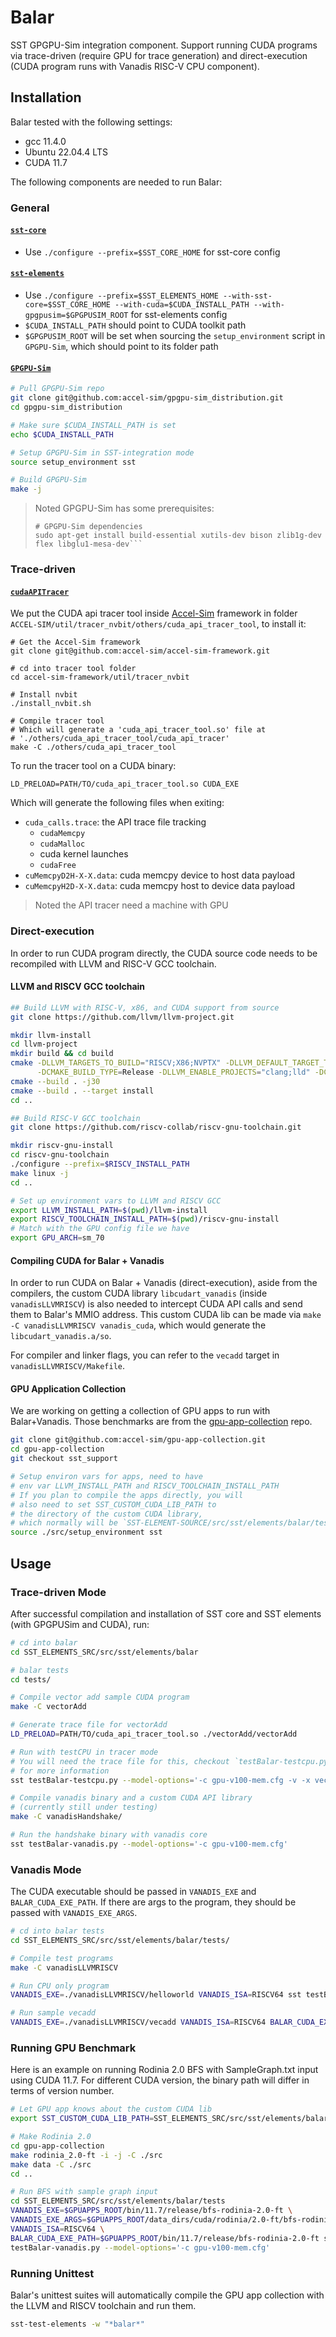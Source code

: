 # Balar

SST GPGPU-Sim integration component.
Support running CUDA programs via trace-driven (require GPU for trace generation) and direct-execution (CUDA program runs with Vanadis RISC-V CPU component).

## Installation

Balar tested with the following settings:

- gcc 11.4.0
- Ubuntu 22.04.4 LTS
- CUDA 11.7

The following components are needed to run Balar:

### General

#### [`sst-core`](https://github.com/sstsimulator/sst-core)

- Use `./configure --prefix=$SST_CORE_HOME` for sst-core config

#### [`sst-elements`](https://github.com/sstsimulator/sst-elements)

- Use `./configure --prefix=$SST_ELEMENTS_HOME --with-sst-core=$SST_CORE_HOME --with-cuda=$CUDA_INSTALL_PATH --with-gpgpusim=$GPGPUSIM_ROOT` for sst-elements config
- `$CUDA_INSTALL_PATH` should point to CUDA toolkit path
- `$GPGPUSIM_ROOT` will be set when sourcing the `setup_environment` script in `GPGPU-Sim`, which should point to its folder path

#### [`GPGPU-Sim`](https://github.com/accel-sim/gpgpu-sim_distribution)

```sh
# Pull GPGPU-Sim repo
git clone git@github.com:accel-sim/gpgpu-sim_distribution.git
cd gpgpu-sim_distribution

# Make sure $CUDA_INSTALL_PATH is set
echo $CUDA_INSTALL_PATH

# Setup GPGPU-Sim in SST-integration mode
source setup_environment sst

# Build GPGPU-Sim
make -j
```

> Noted GPGPU-Sim has some prerequisites:
> ```shell
> # GPGPU-Sim dependencies
> sudo apt-get install build-essential xutils-dev bison zlib1g-dev flex libglu1-mesa-dev```

### Trace-driven

#### [`cudaAPITracer`](https://github.com/accel-sim/accel-sim-framework)

We put the CUDA api tracer tool inside [Accel-Sim](https://github.com/accel-sim/accel-sim-framework) framework in folder `ACCEL-SIM/util/tracer_nvbit/others/cuda_api_tracer_tool`, to install it:

```shell
# Get the Accel-Sim framework
git clone git@github.com:accel-sim/accel-sim-framework.git

# cd into tracer tool folder
cd accel-sim-framework/util/tracer_nvbit

# Install nvbit
./install_nvbit.sh

# Compile tracer tool
# Which will generate a 'cuda_api_tracer_tool.so' file at
# './others/cuda_api_tracer_tool/cuda_api_tracer'
make -C ./others/cuda_api_tracer_tool
```

To run the tracer tool on a CUDA binary:
```shell
LD_PRELOAD=PATH/TO/cuda_api_tracer_tool.so CUDA_EXE
```

Which will generate the following files when exiting:

- `cuda_calls.trace`: the API trace file tracking
    - `cudaMemcpy`
    - `cudaMalloc`
    - cuda kernel launches
    - `cudaFree`
- `cuMemcpyD2H-X-X.data`: cuda memcpy device to host data payload
- `cuMemcpyH2D-X-X.data`: cuda memcpy host to device data payload

> Noted the API tracer need a machine with GPU

### Direct-execution

In order to run CUDA program directly, the CUDA source code needs to be recompiled with LLVM and RISC-V GCC toolchain.

#### LLVM and RISCV GCC toolchain

```bash
## Build LLVM with RISC-V, x86, and CUDA support from source
git clone https://github.com/llvm/llvm-project.git

mkdir llvm-install
cd llvm-project
mkdir build && cd build
cmake -DLLVM_TARGETS_TO_BUILD="RISCV;X86;NVPTX" -DLLVM_DEFAULT_TARGET_TRIPLE=riscv64-unknown-linux-gnu \
      -DCMAKE_BUILD_TYPE=Release -DLLVM_ENABLE_PROJECTS="clang;lld" -DCMAKE_INSTALL_PREFIX=$LLVM_INSTALL_PATH ../llvm
cmake --build . -j30
cmake --build . --target install
cd ..

## Build RISC-V GCC toolchain
git clone https://github.com/riscv-collab/riscv-gnu-toolchain.git

mkdir riscv-gnu-install
cd riscv-gnu-toolchain
./configure --prefix=$RISCV_INSTALL_PATH
make linux -j
cd ..

# Set up environment vars to LLVM and RISCV GCC
export LLVM_INSTALL_PATH=$(pwd)/llvm-install
export RISCV_TOOLCHAIN_INSTALL_PATH=$(pwd)/riscv-gnu-install
# Match with the GPU config file we have
export GPU_ARCH=sm_70
```

#### Compiling CUDA for Balar + Vanadis

In order to run CUDA on Balar + Vanadis (direct-execution), aside from the compilers, the custom CUDA library `libcudart_vanadis` (inside `vanadisLLVMRISCV`) is also needed to intercept CUDA API calls and send them to Balar's MMIO address. This custom CUDA lib can be made via `make -C vanadisLLVMRISCV vanadis_cuda`, which would generate the `libcudart_vanadis.a/so`.

For compiler and linker flags, you can refer to the `vecadd` target in `vanadisLLVMRISCV/Makefile`.

#### GPU Application Collection

We are working on getting a collection of GPU apps to run with Balar+Vanadis. Those benchmarks are from the [gpu-app-collection](https://github.com/accel-sim/gpu-app-collection) repo.

```bash
git clone git@github.com:accel-sim/gpu-app-collection.git
cd gpu-app-collection
git checkout sst_support

# Setup environ vars for apps, need to have
# env var LLVM_INSTALL_PATH and RISCV_TOOLCHAIN_INSTALL_PATH
# If you plan to compile the apps directly, you will
# also need to set SST_CUSTOM_CUDA_LIB_PATH to
# the directory of the custom CUDA library,
# which normally will be `SST-ELEMENT-SOURCE/src/sst/elements/balar/tests/vanadisLLVMRISCV`
source ./src/setup_environment sst
```

## Usage

### Trace-driven Mode

After successful compilation and installation of SST core and SST elements (with GPGPUSim and CUDA), run:

```bash
# cd into balar
cd SST_ELEMENTS_SRC/src/sst/elements/balar

# balar tests
cd tests/

# Compile vector add sample CUDA program
make -C vectorAdd

# Generate trace file for vectorAdd
LD_PRELOAD=PATH/TO/cuda_api_tracer_tool.so ./vectorAdd/vectorAdd

# Run with testCPU in tracer mode
# You will need the trace file for this, checkout `testBalar-testcpu.py` header
# for more information
sst testBalar-testcpu.py --model-options='-c gpu-v100-mem.cfg -v -x vectorAdd/vectorAdd -t cuda_calls.trace'

# Compile vanadis binary and a custom CUDA API library
# (currently still under testing)
make -C vanadisHandshake/

# Run the handshake binary with vanadis core
sst testBalar-vanadis.py --model-options='-c gpu-v100-mem.cfg'
```

### Vanadis Mode

The CUDA executable should be passed in `VANADIS_EXE` and `BALAR_CUDA_EXE_PATH`. If there are args to the program, they should be passed with `VANADIS_EXE_ARGS`.

```bash
# cd into balar tests
cd SST_ELEMENTS_SRC/src/sst/elements/balar/tests/

# Compile test programs
make -C vanadisLLVMRISCV

# Run CPU only program
VANADIS_EXE=./vanadisLLVMRISCV/helloworld VANADIS_ISA=RISCV64 sst testBalar-vanadis.py --model-options='-c gpu-v100-mem.cfg'

# Run sample vecadd
VANADIS_EXE=./vanadisLLVMRISCV/vecadd VANADIS_ISA=RISCV64 BALAR_CUDA_EXE_PATH=./vanadisLLVMRISCV/vecadd sst testBalar-vanadis.py --model-options='-c gpu-v100-mem.cfg'
```

### Running GPU Benchmark

Here is an example on running Rodinia 2.0 BFS with SampleGraph.txt input using CUDA 11.7. For different CUDA version, the binary path will differ in terms of version number.

```bash
# Let GPU app knows about the custom CUDA lib
export SST_CUSTOM_CUDA_LIB_PATH=SST_ELEMENTS_SRC/src/sst/elements/balar/tests/vanadisLLVMRISCV

# Make Rodinia 2.0
cd gpu-app-collection
make rodinia_2.0-ft -i -j -C ./src
make data -C ./src
cd ..

# Run BFS with sample graph input
cd SST_ELEMENTS_SRC/src/sst/elements/balar/tests
VANADIS_EXE=$GPUAPPS_ROOT/bin/11.7/release/bfs-rodinia-2.0-ft \
VANADIS_EXE_ARGS=$GPUAPPS_ROOT/data_dirs/cuda/rodinia/2.0-ft/bfs-rodinia-2.0-ft/data/SampleGraph.txt \
VANADIS_ISA=RISCV64 \
BALAR_CUDA_EXE_PATH=$GPUAPPS_ROOT/bin/11.7/release/bfs-rodinia-2.0-ft sst \
testBalar-vanadis.py --model-options='-c gpu-v100-mem.cfg'
```

### Running Unittest

Balar's unittest suites will automatically compile the GPU app collection with the LLVM and RISCV toolchain and run them.

```bash
sst-test-elements -w "*balar*"
```